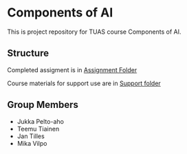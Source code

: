 # Components of AI

This is project repository for TUAS course Components of AI.

## Structure

Completed assigment is in [Assignment Folder](./assignment)

Course materials for support use are in [Support folder](./Support/)

## Group Members

* Jukka Pelto-aho
* Teemu Tiainen
* Jan Tilles
* Mika Vilpo
